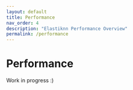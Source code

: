 ```yaml
---
layout: default
title: Performance
nav_order: 4
description: "Elastiknn Performance Overview"
permalink: /performance
---
```


# Performance

Work in progress :)